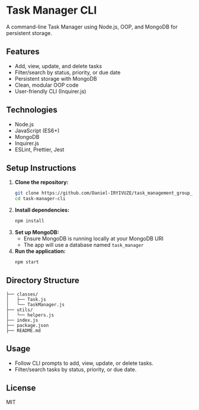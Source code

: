 # Task Manager CLI

A command-line Task Manager using Node.js, OOP, and MongoDB for persistent storage.

## Features
- Add, view, update, and delete tasks
- Filter/search by status, priority, or due date
- Persistent storage with MongoDB
- Clean, modular OOP code
- User-friendly CLI (Inquirer.js)

## Technologies
- Node.js
- JavaScript (ES6+)
- MongoDB 
- Inquirer.js
- ESLint, Prettier, Jest

## Setup Instructions
1. **Clone the repository:**
   ```sh
   git clone https://github.com/Daniel-IRYIVUZE/task_management_group_8
   cd task-manager-cli
   ```
2. **Install dependencies:**
   ```sh
   npm install
   ```
3. **Set up MongoDB:**
   - Ensure MongoDB is running locally at your MongoDB URI
   - The app will use a database named `task_manager`
4. **Run the application:**
   ```sh
   npm start
   ```

## Directory Structure
```
├── classes/
│   ├── Task.js
│   └── TaskManager.js
├── utils/
│   └── helpers.js
├── index.js
├── package.json
├── README.md
```

## Usage
- Follow CLI prompts to add, view, update, or delete tasks.
- Filter/search tasks by status, priority, or due date.

## License
MIT 